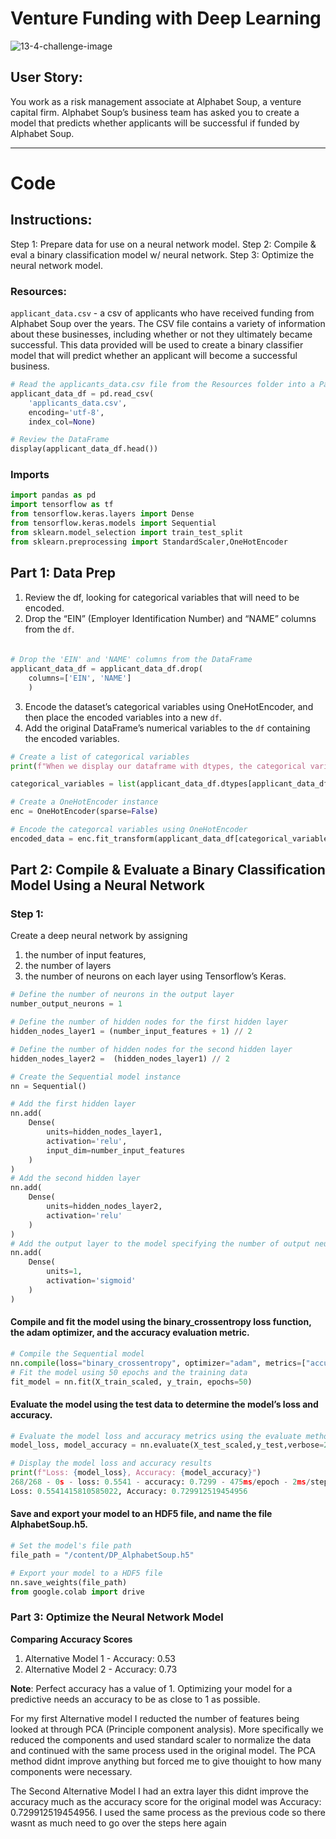 # Venture Funding with Deep Learning
![13-4-challenge-image](https://user-images.githubusercontent.com/101449950/182268374-34476611-3ca5-403d-9c50-9a912c1024c4.png)


## User Story:
You work as a risk management associate at Alphabet Soup, a venture capital firm. Alphabet Soup’s business team has asked you to create a model that predicts whether applicants will be successful if funded by Alphabet Soup.

---

# Code

## Instructions:
Step 1: Prepare data for use on a neural network model.
Step 2: Compile & eval a binary classification model w/ neural network.
Step 3: Optimize the neural network model.


### Resources:

`applicant_data.csv` - a csv of applicants who have received funding from Alphabet Soup over the years. The CSV file contains a variety of information about these businesses, including whether or not they ultimately became successful. This data provided will be used to create a binary classifier model that will predict whether an applicant will become a successful business.

```python
# Read the applicants_data.csv file from the Resources folder into a Pandas DataFrame
applicant_data_df = pd.read_csv(
    'applicants_data.csv',
    encoding='utf-8', 
    index_col=None)

# Review the DataFrame
display(applicant_data_df.head())
```


### Imports
```python
import pandas as pd
import tensorflow as tf
from tensorflow.keras.layers import Dense
from tensorflow.keras.models import Sequential
from sklearn.model_selection import train_test_split
from sklearn.preprocessing import StandardScaler,OneHotEncoder
```

## Part 1: Data Prep
1. Review the df, looking for categorical variables that will need to be encoded.
2. Drop the “EIN” (Employer Identification Number) and “NAME” columns from the `df`.


#### 
```python

# Drop the 'EIN' and 'NAME' columns from the DataFrame
applicant_data_df = applicant_data_df.drop(
    columns=['EIN', 'NAME']
    )
```

3. Encode the dataset’s categorical variables using OneHotEncoder, and then place the encoded variables into a new `df`.
4. Add the original DataFrame’s numerical variables to the `df` containing the encoded variables.

```python
# Create a list of categorical variables 
print(f"When we display our dataframe with dtypes, the categorical variables are objects")

categorical_variables = list(applicant_data_df.dtypes[applicant_data_df.dtypes=='object'].index)

# Create a OneHotEncoder instance
enc = OneHotEncoder(sparse=False)

# Encode the categorcal variables using OneHotEncoder
encoded_data = enc.fit_transform(applicant_data_df[categorical_variables])

```
## Part 2: Compile & Evaluate a Binary Classification Model Using a Neural Network
### Step 1:

Create a deep neural network by assigning
1. the number of input features,
2. the number of layers
3. the number of neurons on each layer using Tensorflow’s Keras.

```python
# Define the number of neurons in the output layer
number_output_neurons = 1

# Define the number of hidden nodes for the first hidden layer
hidden_nodes_layer1 = (number_input_features + 1) // 2

# Define the number of hidden nodes for the second hidden layer
hidden_nodes_layer2 =  (hidden_nodes_layer1) // 2

# Create the Sequential model instance
nn = Sequential()

# Add the first hidden layer
nn.add(
    Dense(
        units=hidden_nodes_layer1,
        activation='relu',
        input_dim=number_input_features
    )
)
# Add the second hidden layer
nn.add(
    Dense(
        units=hidden_nodes_layer2,
        activation='relu'
    )
)
# Add the output layer to the model specifying the number of output neurons and activation function
nn.add(
    Dense(
        units=1,
        activation='sigmoid'
    )
)

```


#### Compile and fit the model using the binary_crossentropy loss function, the adam optimizer, and the accuracy evaluation metric.
```python
# Compile the Sequential model
nn.compile(loss="binary_crossentropy", optimizer="adam", metrics=["accuracy"])
# Fit the model using 50 epochs and the training data
fit_model = nn.fit(X_train_scaled, y_train, epochs=50)
```
#### Evaluate the model using the test data to determine the model’s loss and accuracy.
```python
# Evaluate the model loss and accuracy metrics using the evaluate method and the test data
model_loss, model_accuracy = nn.evaluate(X_test_scaled,y_test,verbose=2)

# Display the model loss and accuracy results
print(f"Loss: {model_loss}, Accuracy: {model_accuracy}")
268/268 - 0s - loss: 0.5541 - accuracy: 0.7299 - 475ms/epoch - 2ms/step
Loss: 0.5541415810585022, Accuracy: 0.729912519454956
```
#### Save and export your model to an HDF5 file, and name the file AlphabetSoup.h5.
```python
# Set the model's file path
file_path = "/content/DP_AlphabetSoup.h5"

# Export your model to a HDF5 file
nn.save_weights(file_path)
from google.colab import drive
```

### Part 3: Optimize the Neural Network Model
<b>Comparing Accuracy Scores</b>
1. Alternative Model 1 - Accuracy: 0.53
2. Alternative Model 2 - Accuracy: 0.73

**Note**: Perfect accuracy has a value of 1. Optimizing your model for a predictive needs an accuracy to be as close to 1 as possible. 

For my first Alternative model I reducted the number of features being looked at through PCA (Principle component analysis). More specifically we reduced the components and used standard scaler to normalize the data and continued with the same process used in the original model. The PCA method didnt improve anything but forced me to give thouight to how many components were necessary. 

The Second Alternative Model I had an extra layer this didnt improve the accuracy much as the accuracy score for the original model was Accuracy: 0.729912519454956. I used the same process as the previous code  so there wasnt as much need to  go over the steps here again
